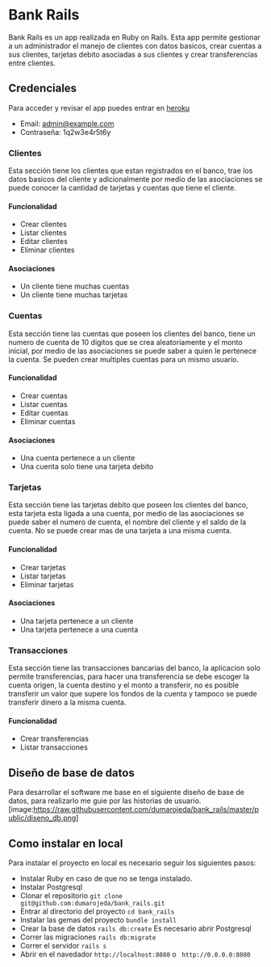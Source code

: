 # Bank Rails

Bank Rails es un app realizada en Ruby on Rails. Esta app permite gestionar a un administrador el manejo de clientes con datos basicos, crear cuentas a sus clientes, tarjetas debito asociadas a sus clientes y crear transferencias entre clientes.

## Credenciales

Para acceder y revisar el app puedes entrar en [heroku](https://young-eyrie-26989.herokuapp.com/)

  * Email: admin@example.com
  * Contraseña: 1q2w3e4r5t6y

### Clientes

Esta sección tiene los clientes que estan registrados en el banco, trae los datos basicos del cliente y adicionalmente por medio de las asociaciones se puede conocer la cantidad de tarjetas y cuentas que tiene el cliente.
#### Funcionalidad
  * Crear clientes
  * Listar clientes
  * Editar clientes
  * Eliminar clientes
#### Asociaciones
  * Un cliente tiene muchas cuentas
  * Un cliente tiene muchas tarjetas

### Cuentas
Esta sección tiene las cuentas que poseen los clientes del banco, tiene un numero de cuenta de 10 digitos que se crea aleatoriamente y el monto inicial, por medio de las asociaciones se puede saber a quien le pertenece la cuenta. Se pueden crear multiples cuentas para un mismo usuario.

#### Funcionalidad
  * Crear cuentas
  * Listar cuentas
  * Editar cuentas
  * Eliminar cuentas
#### Asociaciones
  * Una cuenta pertenece a un cliente
  * Una cuenta solo tiene una tarjeta debito

### Tarjetas
Esta sección tiene las tarjetas debito que poseen los clientes del banco, esta tarjeta esta ligada a una cuenta, por medio de las asociaciones se puede saber el numero de cuenta, el nombre del cliente y el saldo de la cuenta. No se puede crear mas de una tarjeta a una misma cuenta.
#### Funcionalidad
  * Crear tarjetas
  * Listar tarjetas
  * Eliminar tarjetas
#### Asociaciones
  * Una tarjeta pertenece a un cliente
  * Una tarjeta pertenece a una cuenta

### Transacciones
Esta sección tiene las transacciones bancarias del banco, la aplicacion solo permite transferencias, para hacer una transferencia se debe escoger la cuenta origen, la cuenta destino y el monto a transferir, no es posible transferir un valor que supere los fondos de la cuenta y tampoco se puede transferir dinero a la misma cuenta.
#### Funcionalidad
  * Crear transferencias
  * Listar transacciones

## Diseño de base de datos
Para desarrollar el software me base en el siguiente diseño de base de datos, para realizarlo me guie por las historias de usuario.
[image:https://raw.githubusercontent.com/dumarojeda/bank_rails/master/public/diseno_db.png]


## Como instalar en local
Para instalar el proyecto en local es necesario seguir los siguientes pasos:
  * Instalar Ruby en caso de que no se tenga instalado.
  * Instalar Postgresql
  * Clonar el repositorio `git clone git@github.com:dumarojeda/bank_rails.git`
  * Entrar al directorio del proyecto `cd bank_rails`
  * Instalar las gemas del proyecto `bundle install`
  * Crear la base de datos `rails db:create` Es necesario abrir Postgresql
  * Correr las migraciones `rails db:migrate`
  * Correr el servidor `rails s`
  * Abrir en el navedador `http://localhost:8080` o ` http://0.0.0.0:8080`

